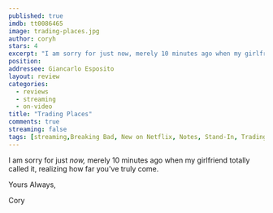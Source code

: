 ```yaml
---
published: true
imdb: tt0086465
image: trading-places.jpg
author: coryh
stars: 4
excerpt: "I am sorry for just now, merely 10 minutes ago when my girlfriend totally called it, realizing how far you’ve truly come."
position: 
addressee: Giancarlo Esposito
layout: review
categories:
  - reviews
  - streaming
  - on-video
title: "Trading Places"
comments: true
streaming: false
tags: [streaming,Breaking Bad, New on Netflix, Notes, Stand-In, Trading Places]
---
```

I am sorry for just _now,_ merely 10 minutes ago when my girlfriend totally called it, realizing how far you've truly come.

Yours Always, 
 
Cory
